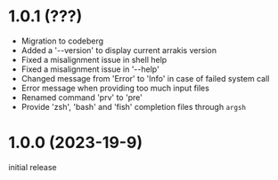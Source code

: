 # 1.0.1 (???)

* Migration to codeberg
* Added a '--version' to display current arrakis version
* Fixed a misalignment issue in shell help
* Fixed a misalignment issue in '--help'
* Changed message from 'Error' to 'Info' in case of failed system call
* Error message when providing too much input files
* Renamed command 'prv' to 'pre'
* Provide 'zsh', 'bash' and 'fish' completion files through `argsh`

# 1.0.0 (2023-19-9)

initial release

